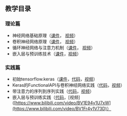 ## 教学目录

### 理论篇

- 神经网络基础原理（[课件](https://github.com/wttu/dlbeginners/blob/main/slides/neural_networks_basics.pdf)，
[视频](https://www.bilibili.com/video/BV1CY411A7fp)）
- 卷积神经网络原理（[课件](https://github.com/wttu/dlbeginners/blob/main/slides/cnn.pdf)，
[视频](https://www.bilibili.com/video/BV1MS4y1b7DU)）
- 循环神经网络与注意力机制（[课件](https://github.com/wttu/dlbeginners/blob/main/slides/rnn_and_attention.pdf)，
[视频](https://www.bilibili.com/video/BV1mY411F7pD/)）
- 嵌入层与预训练技术（[课件](https://github.com/wttu/dlbeginners/blob/main/slides/embedding_and_pretrain.pdf)，[视频](https://www.bilibili.com/video/BV1E94y1U7xW)）

### 实践篇

- 初始tensorflow.keras（[课件](https://github.com/wttu/dlbeginners/blob/main/slides/a_first_look_at_keras.pdf)，[代码](https://github.com/wttu/dlbeginners/blob/main/slides/a_first_look_at_keras.ipynb)，[视频](https://www.bilibili.com/video/BV1fa411a7EV)）
- Keras的FunctionalAPI与卷积神经网络实践（[代码](https://github.com/wttu/dlbeginners/blob/main/slides/FunctionalAPI_and_CNN.ipynb)，[视频](https://www.bilibili.com/video/BV12U4y117hc)）
- 带注意力的序列到序列实践（[代码](https://github.com/wttu/dlbeginners/blob/main/slides/seq2seq_with_attention.ipynb)，[视频](https://www.bilibili.com/video/BV1E34y1773W)）
- 嵌入层与预训练实践（[代码](https://github.com/wttu/dlbeginners/blob/main/slides/word_embedding_with_gensim_and_keras.ipynb)，[视频]([https://www.bilibili.com/video/BV1E94y1U7xW](https://www.bilibili.com/video/BV1Fr4y1V73D)） 
